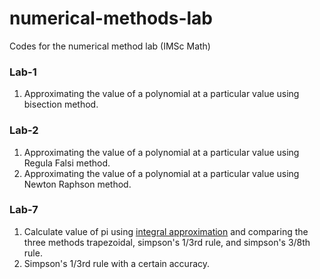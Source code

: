 # numerical-methods-lab
Codes for the numerical method lab (IMSc Math)

### Lab-1
1. Approximating the value of a polynomial at a particular value using bisection method.
### Lab-2 
1. Approximating the value of a polynomial at a particular value using Regula Falsi method.
2. Approximating the value of a polynomial at a particular value using Newton Raphson method.
### Lab-7
1. Calculate value of pi using [integral approximation](https://math.stackexchange.com/questions/22777/calculate-pi-precisely-using-integrals) and comparing the three methods trapezoidal, simpson's 1/3rd rule, and simpson's 3/8th rule.
2. Simpson's 1/3rd rule with a certain accuracy.
